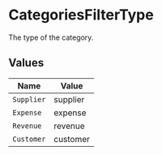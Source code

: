 # CategoriesFilterType

The type of the category.


## Values

| Name       | Value      |
| ---------- | ---------- |
| `Supplier` | supplier   |
| `Expense`  | expense    |
| `Revenue`  | revenue    |
| `Customer` | customer   |